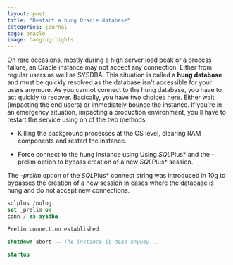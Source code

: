 ```yaml
---
layout: post
title: "Restart a hung Oracle database"
categories: journal
tags: oracle
image: hanging-lights
---
```


On rare occasions, mostly during a high server load peak or a process failure, an Oracle instance may not accept any connection. Either from regular users as well as SYSDBA.
This situation is called a **hung database** and must be quickly resolved as the database isn't accessible for your users anymore.
As you cannot connect to the hung database, you have to act quickly to recover. Basically, you have two choices here. Either wait (impacting the end users) or immediately bounce the instance.
If you're in an emergency situation, impacting a production environment, you'll have to restart the service using on of the two methods:

- Killing the background processes at the OS level, clearing RAM components and restart the instance.

- Force connect to the hung instance using Using *SQL*Plus* and the -prelim option to bypass creation of a new *SQL*Plus* session.

The *-prelim* option of the *SQL*Plus* connect string was introduced in 10g to bypasses the creation of a new session in cases where the database is hung and do not accept new connections.

```sql
sqlplus /nolog
set _prelim on
conn / as sysdba

Prelim connection established

shutdown abort -- The instance is dead anyway...

startup
```
